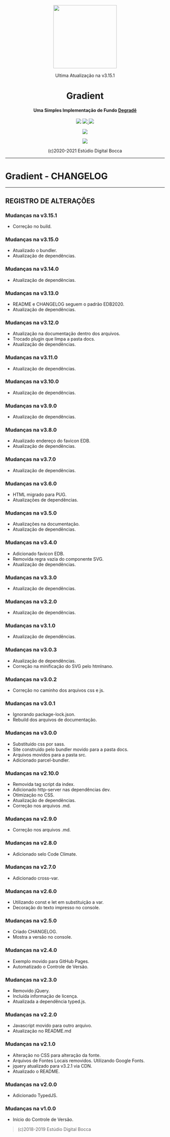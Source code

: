 <p align="center">
  <img src="https://estudiodigitalbocca.com.br/edb-logo.svg" width="200px">
  <p align="center">Ultima Atualização na v3.15.1</p>
  <h1 align="center">Gradient</h1>
  <h4 align="center">
    Uma Simples Implementação de Fundo 
    <a href="https://pt.wikipedia.org/wiki/Degrad%C3%AA">Degradê</a>
  </h4>
  <p align="center">
    <img src="https://badgen.net/badge/version/v3.15.1/orange">
    <a href="https://codeclimate.com/github/digitalbocca/Gradient/maintainability">
      <img src="https://api.codeclimate.com/v1/badges/5cf26d23900dfd1dc8a6/maintainability"> 
    </a>
    <a href="https://standardjs.com/">
      <img src="https://img.shields.io/badge/code%20style-standard-brightgreen.svg"> 
    </a>
    <p align="center">
      <a href="https://github.com/standard/standard">
        <img src="https://cdn.rawgit.com/standard/standard/master/badge.svg"> 
      </a>
    </p>
    <p align="center">
      <a href="http://forthebadge.com">
        <img src="https://forthebadge.com/images/badges/built-by-developers.svg"> 
      </a>
    </p>
  </p>
  <p align="center">(c)2020-2021 Estúdio Digital Bocca</p>
</p>

---

# Gradient - CHANGELOG

---

## REGISTRO DE ALTERAÇÕES

### Mudanças na v3.15.1

- Correção no build.

### Mudanças na v3.15.0

- Atualizado o bundler.
- Atualização de dependências.

### Mudanças na v3.14.0

- Atualização de dependências.

### Mudanças na v3.13.0

- README e CHANGELOG seguem o padrão EDB2020.
- Atualização de dependências.

### Mudanças na v3.12.0

- Atualização na documentação dentro dos arquivos.
- Trocado plugin que limpa a pasta docs.
- Atualização de dependências.

### Mudanças na v3.11.0

- Atualização de dependências.

### Mudanças na v3.10.0

- Atualização de dependências.

### Mudanças na v3.9.0

- Atualização de dependências.

### Mudanças na v3.8.0

- Atualizado endereço do favicon EDB.
- Atualização de dependências.

### Mudanças na v3.7.0

- Atualização de dependências.

### Mudanças na v3.6.0

- HTML migrado para PUG.
- Atualizações de dependências.

### Mudanças na v3.5.0

- Atualizações na documentação.
- Atualização de dependências.

### Mudanças na v3.4.0

- Adicionado favicon EDB.
- Removida regra vazia do componente SVG.
- Atualização de dependências.

### Mudanças na v3.3.0

- Atualização de dependências.

### Mudanças na v3.2.0

- Atualização de dependências.

### Mudanças na v3.1.0

- Atualização de dependências.

### Mudanças na v3.0.3

- Atualização de dependências.
- Correção na minificação do SVG pelo htmlnano.

### Mudanças na v3.0.2

- Correção no caminho dos arquivos css e js.

### Mudanças na v3.0.1

- Ignorando package-lock.json.
- Rebuild dos arquivos de documentação.

### Mudanças na v3.0.0

- Substituído css por sass.
- Site construido pelo bundler movido para a pasta docs.
- Arquivos movidos para a pasta src.
- Adicionado parcel-bundler.

### Mudanças na v2.10.0

- Removida tag script da index.
- Adicionado http-server nas dependências dev.
- Otimização no CSS.
- Atualização de dependências.
- Correção nos arquivos .md.

### Mudanças na v2.9.0

- Correção nos arquivos .md.

### Mudanças na v2.8.0

- Adicionado selo Code Climate.

### Mudanças na v2.7.0

- Adicionado cross-var.

### Mudanças na v2.6.0

- Utilizando const e let em substituição a var.
- Decoração do texto impresso no console.

### Mudanças na v2.5.0

- Criado CHANGELOG.
- Mostra a versão no console.

### Mudanças na v2.4.0

- Exemplo movido para GitHub Pages.
- Automatizado o Controle de Versão.

### Mudanças na v2.3.0

- Removido jQuery.
- Incluída informação de licença.
- Atualizada a dependência typed.js.

### Mudanças na v2.2.0

- Javascript movido para outro arquivo.
- Atualização no README.md

### Mudanças na v2.1.0

- Alteração no CSS para alteração da fonte.
- Arquivos de Fontes Locais removidos. Utilizando Google Fonts.
- jquery atualizado para v3.2.1 via CDN.
- Atualizado o README.

### Mudanças na v2.0.0

- Adicionado TypedJS.

### Mudanças na v1.0.0

- Início do Controle de Versão.

>(c)2018-2019 Estúdio Digital Bocca
